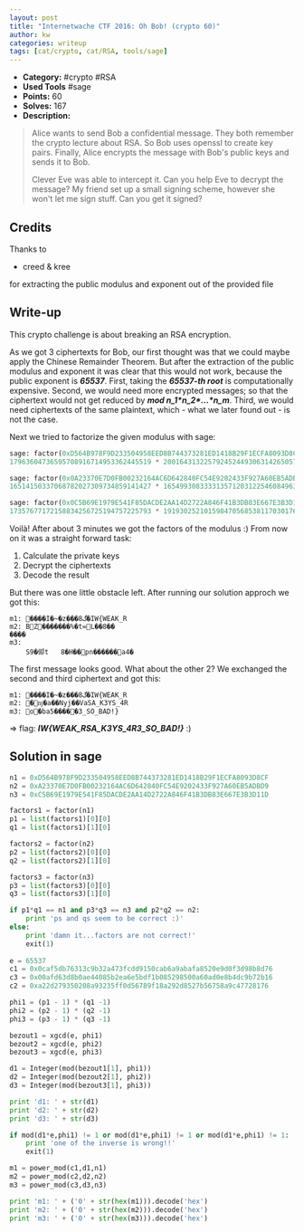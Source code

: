 ```yaml
---
layout: post
title: "Internetwache CTF 2016: Oh Bob! (crypto 60)"
author: kw
categories: writeup
tags: [cat/crypto, cat/RSA, tools/sage]
---
```


* **Category:** #crypto #RSA
* **Used Tools** #sage
* **Points:** 60
* **Solves:** 167 
* **Description:**

> Alice wants to send Bob a confidential message. 
> They both remember the crypto lecture about RSA. 
> So Bob uses openssl to create key pairs. 
> Finally, Alice encrypts the message with Bob's public keys and sends it to Bob. 
>
> Clever Eve was able to intercept it. Can you help Eve to decrypt the message?
> My friend set up a small signing scheme, however she won't let me sign stuff. Can you get it signed?
>

## Credits

Thanks to

* creed & kree

for extracting the public modulus and exponent out of the provided file

## Write-up

This crypto challenge is about breaking an RSA encryption.

As we got 3 ciphertexts for Bob, our first thought was that we could maybe apply
the Chinese Remainder Theorem. But after the extraction of the public modulus
and exponent it was clear that this would not work, because the public exponent
is ***65537***. First, taking the ***65537-th root*** is computationally expensive. 
Second, we would need more encrypted messages; so that the ciphertext would not get
reduced by ***mod n_1\*n_2\*...\*n_m***. Third, we would need ciphertexts of the
same plaintext, which - what we later found out - is not the case.

Next we tried to factorize the given modulus with sage:

```python
sage: factor(0xD564B978F9D233504958EED8B744373281ED1418B29F1ECFA8093D8CF)
17963604736595708916714953362445519 * 20016431322579245244930631426505729

sage: factor(0x0A23370E7D0FB00232164AC6D642840FC54E9202433F927A60EB5ADBD9)
16514150337068782027309734859141427 * 16549930833331357120312254608496323

sage: factor(0x0C5B69E1979E541F85DACDE2AA14D2722A846F41B3DB83E667E3B3D11D)
17357677172158834256725194757225793 * 19193025210159847056853811703017693
```

Voilà! After about 3 minutes we got the factors of the modulus :)
From now on it was a straight forward task:

1. Calculate the private keys
2. Decrypt the ciphertexts
3. Decode the result

But there was one little obstacle left. After running our solution 
approch we got this:

```
m1: ����I�~�z���گ8�IW{WEAK_R
m2: BZ�������%�t=L��8��
����
m3: 
    S9�㑢t	8�H��pn������a4�
```

The first message looks good. What about the other 2? We exchanged
the second and third ciphertext and got this:

```
m1: ����I�~�z���گ8�IW{WEAK_R
m2: �ǌ�a��Nyj��VaSA_K3YS_4R
m3: o�ba5�����3_SO_BAD!}

```

=> flag: ***IW{WEAK_RSA_K3YS_4R3_SO_BAD!}*** :)

## Solution in sage

```python
n1 = 0xD564B978F9D233504958EED8B744373281ED1418B29F1ECFA8093D8CF
n2 = 0xA23370E7D0FB00232164AC6D642840FC54E9202433F927A60EB5ADBD9
n3 = 0xC5B69E1979E541F85DACDE2AA14D2722A846F41B3DB83E667E3B3D11D

factors1 = factor(n1)
p1 = list(factors1)[0][0]
q1 = list(factors1)[1][0]

factors2 = factor(n2)
p2 = list(factors2)[0][0]
q2 = list(factors2)[1][0]

factors3 = factor(n3)
p3 = list(factors3)[0][0]
q3 = list(factors3)[1][0]

if p1*q1 == n1 and p3*q3 == n3 and p2*q2 == n2:
    print 'ps and qs seem to be correct :)'
else:
    print 'damn it...factors are not correct!'
    exit(1)
    
e = 65537
c1 = 0x0caf5db76313c9b32a473fcdd9150cab6a9abafa8520e9d0f3d98b8d76
c3 = 0x00afd63d8b0ae44085b2ea6e5bdf1b085298500a60ad0e8b4dc9b72b16
c2 = 0xa22d279350208a93235ff0d56789f18a292d8527b56758a9c47728176

phi1 = (p1 - 1) * (q1 -1)
phi2 = (p2 - 1) * (q2 -1)
phi3 = (p3 - 1) * (q3 -1)

bezout1 = xgcd(e, phi1)
bezout2 = xgcd(e, phi2)
bezout3 = xgcd(e, phi3)

d1 = Integer(mod(bezout1[1], phi1))
d2 = Integer(mod(bezout2[1], phi2))
d3 = Integer(mod(bezout3[1], phi3))

print 'd1: ' + str(d1)
print 'd2: ' + str(d2)
print 'd3: ' + str(d3)

if mod(d1*e,phi1) != 1 or mod(d1*e,phi1) != 1 or mod(d1*e,phi1) != 1:
    print 'one of the inverse is wrong!!'
    exit(1)

m1 = power_mod(c1,d1,n1)
m2 = power_mod(c2,d2,n2)
m3 = power_mod(c3,d3,n3)

print 'm1: ' + ('0' + str(hex(m1))).decode('hex')
print 'm2: ' + ('0' + str(hex(m2))).decode('hex')
print 'm3: ' + ('0' + str(hex(m3))).decode('hex')
```

